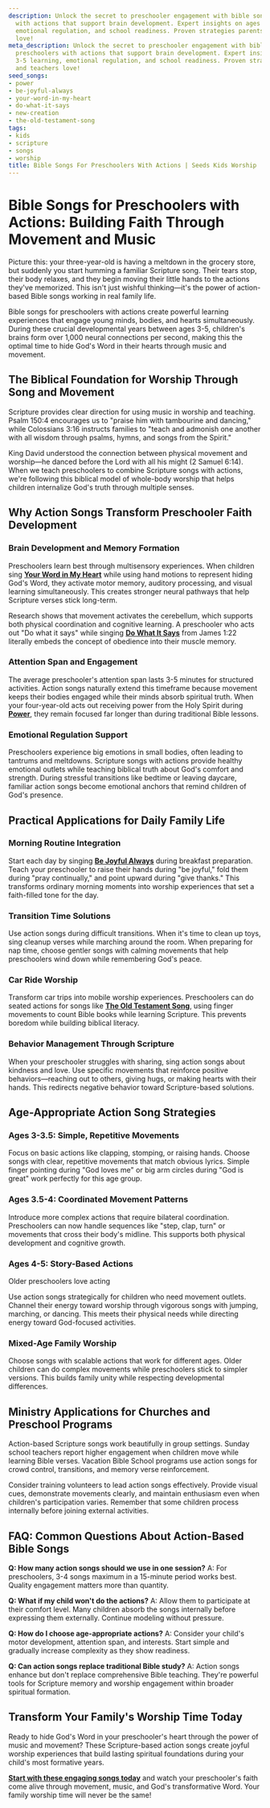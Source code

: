 ```yaml
---
description: Unlock the secret to preschooler engagement with bible songs for preschoolers
  with actions that support brain development. Expert insights on ages 3-5 learning,
  emotional regulation, and school readiness. Proven strategies parents and teachers
  love!
meta_description: Unlock the secret to preschooler engagement with bible songs for
  preschoolers with actions that support brain development. Expert insights on ages
  3-5 learning, emotional regulation, and school readiness. Proven strategies parents
  and teachers love!
seed_songs:
- power
- be-joyful-always
- your-word-in-my-heart
- do-what-it-says
- new-creation
- the-old-testament-song
tags:
- kids
- scripture
- songs
- worship
title: Bible Songs For Preschoolers With Actions | Seeds Kids Worship
---
```

# Bible Songs for Preschoolers with Actions: Building Faith Through Movement and Music

Picture this: your three-year-old is having a meltdown in the grocery store, but suddenly you start humming a familiar Scripture song. Their tears stop, their body relaxes, and they begin moving their little hands to the actions they've memorized. This isn't just wishful thinking—it's the power of action-based Bible songs working in real family life.

Bible songs for preschoolers with actions create powerful learning experiences that engage young minds, bodies, and hearts simultaneously. During these crucial developmental years between ages 3-5, children's brains form over 1,000 neural connections per second, making this the optimal time to hide God's Word in their hearts through music and movement.

## The Biblical Foundation for Worship Through Song and Movement

Scripture provides clear direction for using music in worship and teaching. Psalm 150:4 encourages us to "praise him with tambourine and dancing," while Colossians 3:16 instructs families to "teach and admonish one another with all wisdom through psalms, hymns, and songs from the Spirit."

King David understood the connection between physical movement and worship—he danced before the Lord with all his might (2 Samuel 6:14). When we teach preschoolers to combine Scripture songs with actions, we're following this biblical model of whole-body worship that helps children internalize God's truth through multiple senses.

## Why Action Songs Transform Preschooler Faith Development

### Brain Development and Memory Formation

Preschoolers learn best through multisensory experiences. When children sing **[Your Word in My Heart](https://seedskidsworship.com/product/your-word-in-my-heart-psalm-1199-11-2/)** while using hand motions to represent hiding God's Word, they activate motor memory, auditory processing, and visual learning simultaneously. This creates stronger neural pathways that help Scripture verses stick long-term.

Research shows that movement activates the cerebellum, which supports both physical coordination and cognitive learning. A preschooler who acts out "Do what it says" while singing **[Do What It Says](https://seedskidsworship.com/product/do-what-it-says-james-122-2/)** from James 1:22 literally embeds the concept of obedience into their muscle memory.

### Attention Span and Engagement

The average preschooler's attention span lasts 3-5 minutes for structured activities. Action songs naturally extend this timeframe because movement keeps their bodies engaged while their minds absorb spiritual truth. When your four-year-old acts out receiving power from the Holy Spirit during **[Power](https://seedskidsworship.com/product/power-acts-18/)**, they remain focused far longer than during traditional Bible lessons.

### Emotional Regulation Support

Preschoolers experience big emotions in small bodies, often leading to tantrums and meltdowns. Scripture songs with actions provide healthy emotional outlets while teaching biblical truth about God's comfort and strength. During stressful transitions like bedtime or leaving daycare, familiar action songs become emotional anchors that remind children of God's presence.

## Practical Applications for Daily Family Life

### Morning Routine Integration

Start each day by singing **[Be Joyful Always](https://seedskidsworship.com/product/joyful-always-1-thessalonians-516-18/)** during breakfast preparation. Teach your preschooler to raise their hands during "be joyful," fold them during "pray continually," and point upward during "give thanks." This transforms ordinary morning moments into worship experiences that set a faith-filled tone for the day.

### Transition Time Solutions

Use action songs during difficult transitions. When it's time to clean up toys, sing cleanup verses while marching around the room. When preparing for nap time, choose gentler songs with calming movements that help preschoolers wind down while remembering God's peace.

### Car Ride Worship

Transform car trips into mobile worship experiences. Preschoolers can do seated actions for songs like **[The Old Testament Song](https://seedskidsworship.com/product/the-old-testament-song/)**, using finger movements to count Bible books while learning Scripture. This prevents boredom while building biblical literacy.

### Behavior Management Through Scripture

When your preschooler struggles with sharing, sing action songs about kindness and love. Use specific movements that reinforce positive behaviors—reaching out to others, giving hugs, or making hearts with their hands. This redirects negative behavior toward Scripture-based solutions.

## Age-Appropriate Action Song Strategies

### Ages 3-3.5: Simple, Repetitive Movements

Focus on basic actions like clapping, stomping, or raising hands. Choose songs with clear, repetitive movements that match obvious lyrics. Simple finger pointing during "God loves me" or big arm circles during "God is great" work perfectly for this age group.

### Ages 3.5-4: Coordinated Movement Patterns

Introduce more complex actions that require bilateral coordination. Preschoolers can now handle sequences like "step, clap, turn" or movements that cross their body's midline. This supports both physical development and cognitive growth.

### Ages 4-5: Story-Based Actions

Older preschoolers love acting

Use action songs strategically for children who need movement outlets. Channel their energy toward worship through vigorous songs with jumping, marching, or dancing. This meets their physical needs while directing energy toward God-focused activities.

### Mixed-Age Family Worship

Choose songs with scalable actions that work for different ages. Older children can do complex movements while preschoolers stick to simpler versions. This builds family unity while respecting developmental differences.

## Ministry Applications for Churches and Preschool Programs

Action-based Scripture songs work beautifully in group settings. Sunday school teachers report higher engagement when children move while learning Bible verses. Vacation Bible School programs use action songs for crowd control, transitions, and memory verse reinforcement.

Consider training volunteers to lead action songs effectively. Provide visual cues, demonstrate movements clearly, and maintain enthusiasm even when children's participation varies. Remember that some children process internally before joining external activities.

## FAQ: Common Questions About Action-Based Bible Songs

**Q: How many action songs should we use in one session?**
A: For preschoolers, 3-4 songs maximum in a 15-minute period works best. Quality engagement matters more than quantity.

**Q: What if my child won't do the actions?**
A: Allow them to participate at their comfort level. Many children absorb the songs internally before expressing them externally. Continue modeling without pressure.

**Q: How do I choose age-appropriate actions?**
A: Consider your child's motor development, attention span, and interests. Start simple and gradually increase complexity as they show readiness.

**Q: Can action songs replace traditional Bible study?**
A: Action songs enhance but don't replace comprehensive Bible teaching. They're powerful tools for Scripture memory and worship engagement within broader spiritual formation.

## Transform Your Family's Worship Time Today

Ready to hide God's Word in your preschooler's heart through the power of music and movement? These Scripture-based action songs create joyful worship experiences that build lasting spiritual foundations during your child's most formative years.

**[Start with these engaging songs today](https://seedskidsworship.com/products/)** and watch your preschooler's faith come alive through movement, music, and God's transformative Word. Your family worship time will never be the same!

<script type="application/ld+json">
{
  "@context": "https://schema.org",
  "@type": "Article",
  "headline": "Bible Songs For Preschoolers With Actions",
  "author": {
    "@type": "Organization",
    "name": "Seeds Kids Worship"
  },
  "publisher": {
    "@type": "Organization",
    "name": "Seeds Kids Worship",
    "logo": {
      "@type": "ImageObject",
      "url": "https://seedskidsworship.com/logo.png"
    }
  },
  "datePublished": "2025-09-02T17:58:52.487386",
  "dateModified": "2025-09-02T17:58:52.487399",
  "description": "Unlock the secret to preschooler engagement with bible songs for preschoolers with actions that support brain development. Expert insights on ages 3-5 learning,",
  "mainEntityOfPage": {
    "@type": "WebPage",
    "@id": "https://seedskidsworship.com/activities/bible-songs-for-preschoolers-with-actions/"
  }
}
</script>

<script type="application/ld+json">
{
  "@context": "https://schema.org",
  "@type": "Product",
  "name": "Power",
  "description": "Energetic song about receiving power from the Holy Spirit to be witnesses from Acts 1:8",
  "url": "https://seedskidsworship.com/product/power-acts-18/",
  "brand": {
    "@type": "Brand",
    "name": "Seeds Kids Worship"
  },
  "category": "Children's Christian Music",
  "album": "Power"
}
</script>

<script type="application/ld+json">
{
  "@context": "https://schema.org",
  "@type": "Product",
  "name": "Be Joyful Always",
  "description": "Upbeat anthem reminding children to be joyful always pray continually and give thanks in all circumstances",
  "url": "https://seedskidsworship.com/product/joyful-always-1-thessalonians-516-18/",
  "brand": {
    "@type": "Brand",
    "name": "Seeds Kids Worship"
  },
  "category": "Children's Christian Music",
  "album": "Seeds of Purpose"
}
</script>

<script type="application/ld+json">
{
  "@context": "https://schema.org",
  "@type": "Product",
  "name": "Your Word in My Heart",
  "description": "A scripture memory song about hiding God's word in our hearts",
  "url": "https://seedskidsworship.com/product/your-word-in-my-heart
